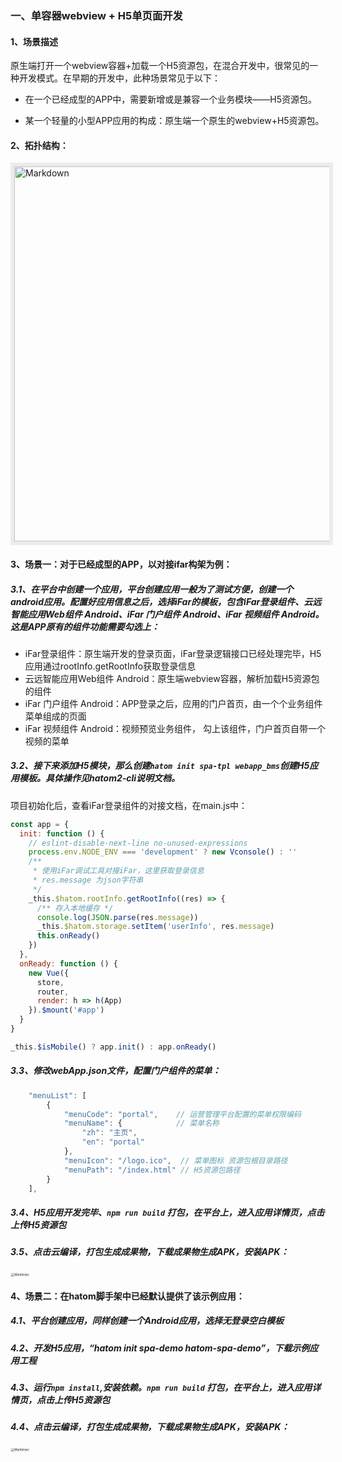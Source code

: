 
### 一、单容器webview + H5单页面开发

#### 1、场景描述

原生端打开一个webview容器+加载一个H5资源包，在混合开发中，很常见的一种开发模式。在早期的开发中，此种场景常见于以下：

- 在一个已经成型的APP中，需要新增或是兼容一个业务模块——H5资源包。

- 某一个轻量的小型APP应用的构成：原生端一个原生的webview+H5资源包。

  

#### 2、拓扑结构：

<div align="left">
  <img width="600px" src="https://infocloud-hatom.oss-cn-hangzhou.aliyuncs.com/hatom/doc/resource/example/images/image.png" alt="Markdown" style="border:6px solid #eaecef"/>
</div>

#### 3、场景一：对于已经成型的APP，以对接ifar构架为例：

##### 3.1、在平台中创建一个应用，平台创建应用一般为了测试方便，创建一个android应用。配置好应用信息之后，选择iFar的模板，包含iFar登录组件、云远智能应用Web组件 Android、iFar 门户组件 Android、iFar 视频组件 Android。这是APP原有的组件功能需要勾选上：

- iFar登录组件：原生端开发的登录页面，iFar登录逻辑接口已经处理完毕，H5应用通过rootInfo.getRootInfo获取登录信息
- 云远智能应用Web组件 Android：原生端webview容器，解析加载H5资源包的组件
- iFar 门户组件 Android：APP登录之后，应用的门户首页，由一个个业务组件菜单组成的页面
- iFar 视频组件 Android：视频预览业务组件， 勾上该组件，门户首页自带一个视频的菜单

##### 3.2、接下来添加H5模块，那么创建`hatom init spa-tpl webapp_bms`创建H5应用模板。具体操作见hatom2-cli说明文档。

项目初始化后，查看iFar登录组件的对接文档，在main.js中：

```javascript
const app = {
  init: function () {
    // eslint-disable-next-line no-unused-expressions
    process.env.NODE_ENV === 'development' ? new Vconsole() : ''
    /**
     * 使用iFar调试工具对接iFar，这里获取登录信息
     * res.message 为json字符串
     */
    _this.$hatom.rootInfo.getRootInfo((res) => {
      /** 存入本地缓存 */
      console.log(JSON.parse(res.message))
      _this.$hatom.storage.setItem('userInfo', res.message)
      this.onReady()
    })
  },
  onReady: function () {
    new Vue({
      store,
      router,
      render: h => h(App)
    }).$mount('#app')
  }
}

_this.$isMobile() ? app.init() : app.onReady()
```



##### 3.3、修改webApp.json文件，配置门户组件的菜单：

```javascript
    "menuList": [
        {
            "menuCode": "portal",    // 运营管理平台配置的菜单权限编码
            "menuName": {            // 菜单名称
                "zh": "主页", 
                "en": "portal" 
            },
            "menuIcon": "/logo.ico",  // 菜单图标 资源包根目录路径
            "menuPath": "/index.html" // H5资源包路径 
        }
    ],
```

##### 3.4、H5应用开发完毕、`npm run build` 打包，在平台上，进入应用详情页，点击上传H5资源包

##### 3.5、点击云编译，打包生成成果物，下载成果物生成APK，安装APK：

<div align="left">
  <img src="https://infocloud-hatom.oss-cn-hangzhou.aliyuncs.com/hatom/doc/resource/example/images/Screenshot_20210623_135722_xyy.com.xy.jpg" alt="Markdown" style="zoom:33%;border:6px solid #eaecef"/>
</div>

#### 4、场景二：在hatom脚手架中已经默认提供了该示例应用：

##### 4.1、平台创建应用，同样创建一个Android应用，选择无登录空白模板

##### 4.2、开发H5应用，“hatom init spa-demo hatom-spa-demo”，下载示例应用工程

##### 4.3、运行`npm install`,安装依赖。`npm run build` 打包，在平台上，进入应用详情页，点击上传H5资源包

##### 4.4、点击云编译，打包生成成果物，下载成果物生成APK，安装APK：

<div align="left">
  <img src="https://infocloud-hatom.oss-cn-hangzhou.aliyuncs.com/hatom/doc/resource/example/images/Screenshot_20210623_140253_com.hatom.demo.jpg" alt="Markdown" style="zoom:33%;border:6px solid #eaecef"/>
</div>


